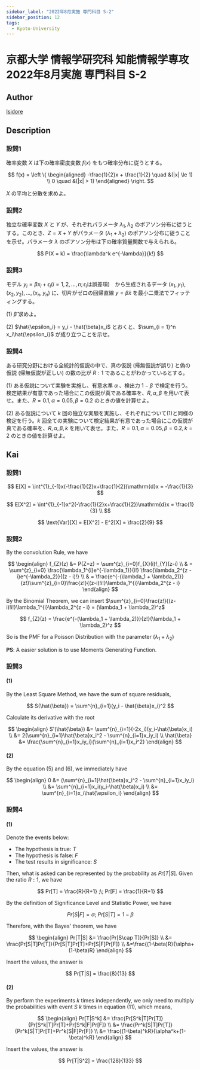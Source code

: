 ```yaml
---
sidebar_label: "2022年8月実施 専門科目 S-2"
sidebar_position: 12
tags:
  - Kyoto-University
---
```

# 京都大学 情報学研究科 知能情報学専攻 2022年8月実施 専門科目 S-2

## **Author**
[Isidore](https://github.com/heacsing)

## **Description**
### 設問1

確率変数 $X$ は下の確率密度変数 $f(x)$ をもつ確率分布に従うとする。

$$
f(x) = 
\left \{
\begin{aligned}
-\frac{1}{2}x + \frac{1}{2} \quad &(|x| \le 1) \\
0 \quad &(|x| > 1)
\end{aligned}
\right.
$$

$X$ の平均と分散を求めよ。

### 設問2

独立な確率変数 $X$ と $Y$ が、それぞれパラメータ $\lambda_1,\lambda_2$ のポアソン分布に従うとする。このとき、$Z = X + Y$ がパラメータ $(\lambda_1 + \lambda_2)$ のポアソン分布に従うことを示せ。パラメータ $\lambda$ のポアソン分布は下の確率質量関数で与えられる。

$$
P(X = k) = \frac{\lambda^k e^{-\lambda}}{k!}
$$

### 設問3

モデル $y_i = \beta x_i + \epsilon_i(i = 1,2,\dots,n;\epsilon_i \text{は誤差項})$　から生成されるデータ $(x_1,y_1),(x_2,y_2),\dots,(x_n,y_n)$ に、切片がゼロの回帰直線 $y = \hat{\beta}x$ を最小二乗法でフィッティングする。

(1) $\hat{\beta}$ 求めよ。

(2) $\hat{\epsilon_i} = y_i - \hat{\beta}x_i$ とおくと、$\sum_{i = 1}^n x_i\hat{\epsilon_i}$ が成り立つことを示せ。

### 設問4 

ある研究分野における全統計的仮説の中で、真の仮説 (帰無仮説が誤り) と偽の仮説 (帰無仮説が正しい) の数の比が $R:1$ であることがわかっているとする。

(1) ある仮説について実験を実施し、有意水準 $\alpha$ 、検出力 $1 - \beta$ で検定を行う。検定結果が有意であった場合にこの仮説が真である確率を、$R,\alpha,\beta$ を用いて表せ。また、$R = 0.1,\alpha = 0.05,\beta = 0.2$ のときの値を計算せよ。

(2) ある仮説について $k$ 回の独立な実験を実施し、それぞれについて(1)と同様の検定を行う。$k$ 回全ての実験について検定結果が有意であった場合にこの仮説が真である確率を、$R,\alpha,\beta,k$ を用いて表せ。また、$R = 0.1,\alpha = 0.05,\beta = 0.2,k = 2$ のときの値を計算せよ。


## **Kai**
### 設問1

$$
E[X] = \int^{1}_{-1}x(-\frac{1}{2}x+\frac{1}{2})\mathrm{d}x = -\frac{1}{3}
$$

$$
E[X^2] = \int^{1}_{-1}x^2(-\frac{1}{2}x+\frac{1}{2})\mathrm{d}x = \frac{1}{3} \\
$$

$$
\text{Var}[X] = E[X^2] - E^2[X] = \frac{2}{9}
$$

### 設問2
By the convolution Rule, we have

$$
\begin{align}
    f_{Z}(z) &= P(Z=z) = \sum^{z}_{i=0}f_{X}(i)f_{Y}(z-i) \\
    & = \sum^{z}_{i=0} \frac{\lambda_1^{i}e^{-\lambda_1}}{i!} \frac{\lambda_2^{z - i}e^{-\lambda_2}}{(z - i)!} \\
    & = \frac{e^{-(\lambda_1 + \lambda_2)}}{z!}\sum^{z}_{i=0}\frac{z!}{(z-i)!i!}\lambda_1^{i}\lambda_2^{z - i}
\end{align}
$$

By the Binomial Theorem, we can insert $\sum^{z}_{i=0}\frac{z!}{(z-i)!i!}\lambda_1^{i}\lambda_2^{z - i} = (\lambda_1 + \lambda_2)^z$

$$
f_{Z}(z) = \frac{e^{-(\lambda_1 + \lambda_2)}}{z!}(\lambda_1 + \lambda_2)^z
$$

So is the PMF for a Poisson Distribution with the parameter $(\lambda_1 + \lambda_2)$

**PS**: A easier solution is to use Moments Generating Function.

### 設問3

#### (1)
By the Least Square Method, we have the sum of square residuals,

$$
S(\hat{\beta}) = \sum^{n}_{i=1}(y_i - \hat{\beta}x_i)^2
$$

Calculate its derivative with the root

$$
\begin{align}
    S'(\hat{\beta}) &= \sum^{n}_{i=1}(-2x_i)(y_i-\hat{\beta}x_i) \\
    &= 2(\sum^{n}_{i=1}\hat{\beta}x_i^2 - \sum^{n}_{i=1}x_iy_i) \\
    \hat{\beta} &= \frac{\sum^{n}_{i=1}x_iy_i}{\sum^{n}_{i=1}x_i^2}
\end{align}
$$

#### (2)

By the equation ($5$) and ($6$), we immediately have

$$
\begin{align}
    0 &= (\sum^{n}_{i=1}\hat{\beta}x_i^2 - \sum^{n}_{i=1}x_iy_i) \\
    &= \sum^{n}_{i=1}x_i(y_i-\hat{\beta}x_i) \\
    &= \sum^{n}_{i=1}x_i\hat{\epsilon_i} 
\end{align}
$$

### 設問4

#### (1)
Denote the events below:

- The hypothesis is true: $T$
- The hypothesis is false: $F$
- The test results in significance: $S$

Then, what is asked can be represented by the probability as $Pr[T|S]$.
Given the ratio $R:1$, we have

$$
Pr[T] = \frac{R}{R+1} ;\; Pr[F] = \frac{1}{R+1} 
$$

By the definition of Significance Level and Statistic Power, we have

$$
Pr[S|F] = \alpha ;\; Pr[S|T] = 1 - \beta
$$

Therefore, with the Bayes' theorem, we have

$$
\begin{align}
    Pr[T|S] &= \frac{Pr[S\cap T]}{Pr[S]} \\
    &= \frac{Pr[S|T]Pr[T]}{Pr[S|T]Pr[T]+Pr[S|F]Pr[F]} \\
    &=\frac{(1-\beta)R}{\alpha+(1-\beta)R}
\end{align}
$$

Insert the values, the answer is 

$$
Pr[T|S] = \frac{8}{13}
$$

#### (2)
By perform the experiments $k$ times independently, we only need to multiply the probabilities with event $S$ $k$ times in equation ($11$), which means,

$$
\begin{align}
    Pr[T|S^k] &= \frac{Pr[S^k|T]Pr[T]}{Pr[S^k|T]Pr[T]+Pr[S^k|F]Pr[F]} \\
    &= \frac{Pr^k[S|T]Pr[T]}{Pr^k[S|T]Pr[T]+Pr^k[S|F]Pr[F]} \\
    &= \frac{(1-\beta)^kR}{\alpha^k+(1-\beta)^kR}
\end{align}
$$

Insert the values, the answer is

$$
Pr[T|S^2] = \frac{128}{133}
$$